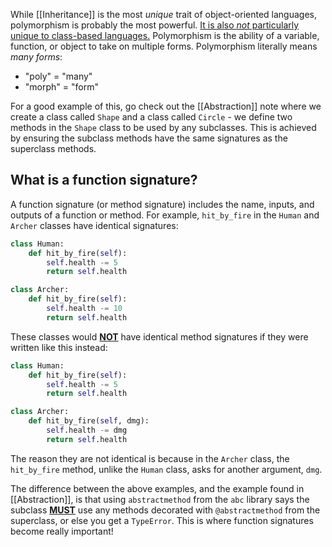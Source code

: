 While [[Inheritance]] is the most *unique* trait of object-oriented languages, polymorphism is probably the most powerful. <u>It is also *not* particularly unique to class-based languages.</u> Polymorphism is the ability of a variable, function, or object to take on multiple forms. Polymorphism literally means *many forms*:
- "poly" = "many"
- "morph" = "form"

For a good example of this, go check out the [[Abstraction]] note where we create a class called `Shape` and a class called `Circle` - we define two methods in the `Shape` class to be used by any subclasses. This is achieved by ensuring the subclass methods have the same signatures as the superclass methods.

## What is a function signature?

A function signature (or method signature) includes the name, inputs, and outputs of a function or method. For example, `hit_by_fire` in the `Human` and `Archer` classes have identical signatures:
```py
class Human:
	def hit_by_fire(self):
		self.health -= 5
		return self.health

class Archer:
	def hit_by_fire(self):
		self.health -= 10
		return self.health
```
These classes would <u>**NOT**</u> have identical method signatures if they were written like this instead:
```py
class Human:
	def hit_by_fire(self):
		self.health -= 5
		return self.health

class Archer:
	def hit_by_fire(self, dmg):
		self.health -= dmg
		return self.health
```
The reason they are not identical is because in the `Archer` class, the `hit_by_fire` method, unlike the `Human` class, asks for another argument, `dmg`.

The difference between the above examples, and the example found in [[Abstraction]], is that using `abstractmethod` from the `abc` library says the subclass <u>**MUST**</u> use any methods decorated with `@abstractmethod` from the superclass, or else you get a `TypeError`. This is where function signatures become really important!